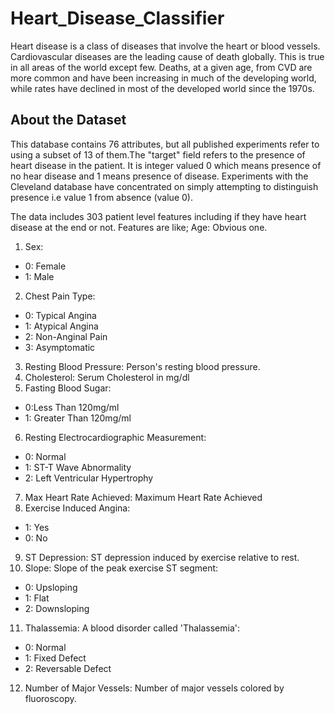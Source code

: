 # Heart_Disease_Classifier

Heart disease is a class of diseases that involve the heart or blood vessels. Cardiovascular diseases are the leading cause of death globally. This is true in all areas of the world except few. Deaths, at a given age, from CVD are more common and have been increasing in much of the developing world, while rates have declined in most of the developed world since the 1970s.

## About the Dataset

This database contains 76 attributes, but all published experiments refer to using a subset of 13 of them.The "target" field refers to the presence of heart disease in the patient. It is integer valued 0 which means presence of no hear disease and 1 means presence of disease. Experiments with the Cleveland database have concentrated on simply attempting to distinguish presence i.e value 1 from absence (value 0).

The data includes 303 patient level features including if they have heart disease at the end or not. Features are like;
Age: Obvious one.
1. Sex:
  * 0: Female
  * 1: Male
2. Chest Pain Type:
  * 0: Typical Angina
  * 1: Atypical Angina
  * 2: Non-Anginal Pain
  * 3: Asymptomatic
3. Resting Blood Pressure: Person's resting blood pressure.
4. Cholesterol: Serum Cholesterol in mg/dl
5. Fasting Blood Sugar:
  * 0:Less Than 120mg/ml
  * 1: Greater Than 120mg/ml
6. Resting Electrocardiographic Measurement:
  * 0: Normal
  * 1: ST-T Wave Abnormality
  * 2: Left Ventricular Hypertrophy
7. Max Heart Rate Achieved: Maximum Heart Rate Achieved
8. Exercise Induced Angina:
  * 1: Yes
  * 0: No
9. ST Depression: ST depression induced by exercise relative to rest.
10. Slope: Slope of the peak exercise ST segment:
  * 0: Upsloping
  * 1: Flat
  * 2: Downsloping
11. Thalassemia: A blood disorder called 'Thalassemia':
  * 0: Normal
  * 1: Fixed Defect
  * 2: Reversable Defect
12. Number of Major Vessels: Number of major vessels colored by fluoroscopy.
